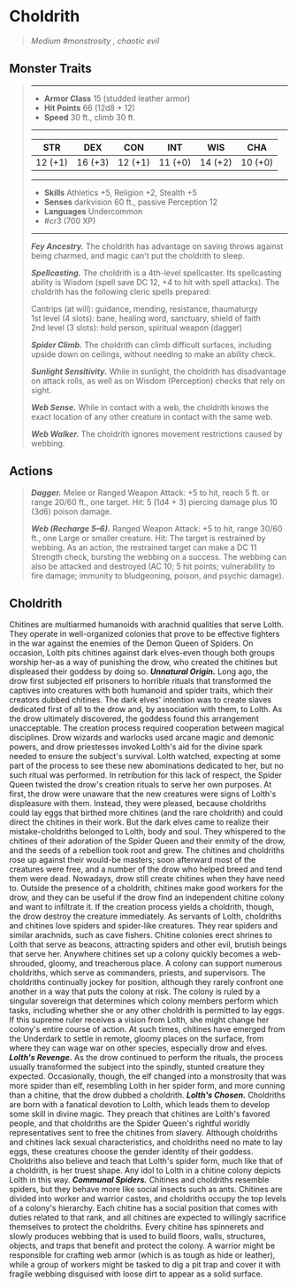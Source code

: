 # Choldrith
>*Medium #monstrosity , chaotic evil*
## Monster Traits
>___
>- **Armor Class** 15 (studded leather armor)
>- **Hit Points** 66 (12d8 + 12)
>- **Speed** 30 ft., climb 30 ft.
>___
>|STR|DEX|CON|INT|WIS|CHA|
>|:---:|:---:|:---:|:---:|:---:|:---:|
>|12 (+1)|16 (+3)|12 (+1)|11 (+0)|14 (+2)|10 (+0)|
>___
>- **Skills** Athletics +5, Religion +2, Stealth +5
>- **Senses** darkvision 60 ft., passive Perception 12
>- **Languages** Undercommon
>- #cr3 (700 XP)
>___
>***Fey Ancestry.*** The choldrith has advantage on saving throws against being charmed, and magic can't put the choldrith to sleep.  
>
>***Spellcasting.*** The choldrith is a 4th-level spellcaster. Its spellcasting ability is Wisdom (spell save DC 12, +4 to hit with spell attacks). The choldrith has the following cleric spells prepared:  
>
>Cantrips (at will): guidance, mending, resistance, thaumaturgy  
>1st level (4 slots): bane, healing word, sanctuary, shield of faith  
>2nd level (3 slots): hold person, spiritual weapon (dagger)  
>
>
>***Spider Climb.*** The choldrith can climb difficult surfaces, including upside down on ceilings, without needing to make an ability check.  
>
>***Sunlight Sensitivity.*** While in sunlight, the choldrith has disadvantage on attack rolls, as well as on Wisdom (Perception) checks that rely on sight.  
>
>***Web Sense.*** While in contact with a web, the choldrith knows the exact location of any other creature in contact with the same web.  
>
>***Web Walker.*** The choldrith ignores movement restrictions caused by webbing.  
>
## Actions
>***Dagger.*** Melee  or Ranged Weapon Attack: +5 to hit, reach 5 ft. or range 20/60 ft., one target. Hit: 5 (1d4 + 3) piercing damage plus 10 (3d6) poison damage.  
>
>***Web (Recharge 5–6).*** Ranged Weapon Attack: +5 to hit, range 30/60 ft., one Large or smaller creature. Hit: The target is restrained by webbing. As an action, the restrained target can make a DC 11 Strength check, bursting the webbing on a success. The webbing can also be attacked and destroyed (AC 10; 5 hit points; vulnerability to fire damage; immunity to bludgeoning, poison, and psychic damage).
## Choldrith
Chitines are multiarmed humanoids with arachnid qualities that serve Lolth. They operate in well-organized colonies that prove to be effective fighters in the war against the enemies of the Demon Queen of Spiders. On occasion, Lolth pits chitines against dark elves-even though both groups worship her-as a way of punishing the drow, who created the chitines but displeased their goddess by doing so.
***Unnatural Origin.***  Long ago, the drow first subjected elf prisoners to horrible rituals that transformed the captives into creatures with both humanoid and spider traits, which their creators dubbed chitines. The dark elves' intention was to create slaves dedicated first of all to the drow and, by association with them, to Lolth. As the drow ultimately discovered, the goddess found this arrangement unacceptable.
The creation process required cooperation between magical disciplines. Drow wizards and warlocks used arcane magic and demonic powers, and drow priestesses invoked Lolth's aid for the divine spark needed to ensure the subject's survival. Lolth watched, expecting at some part of the process to see these new abominations dedicated to her, but no such ritual was performed. In retribution for this lack of respect, the Spider Queen twisted the drow's creation rituals to serve her own purposes.
At first, the drow were unaware that the new creatures were signs of Lolth's displeasure with them. Instead, they were pleased, because choldriths could lay eggs that birthed more chitines (and the rare choldrith) and could direct the chitines in their work. But the dark elves came to realize their mistake-choldriths belonged to Lolth, body and soul. They whispered to the chitines of their adoration of the Spider Queen and their enmity of the drow, and the seeds of a rebellion took root and grew. The chitines and choldriths rose up against their would-be masters; soon afterward most of the creatures were free, and a number of the drow who helped breed and tend them were dead.
Nowadays, drow still create chitines when they have need to. Outside the presence of a choldrith, chitines make good workers for the drow, and they can be useful if the drow find an independent chitine colony and want to infiltrate it. If the creation process yields a choldrith, though, the drow destroy the creature immediately.
As servants of Lolth, choldriths and chitines love spiders and spider-like creatures. They rear spiders and similar arachnids, such as cave fishers. Chitine colonies erect shrines to Lolth that serve as beacons, attracting spiders and other evil, brutish beings that serve her. Anywhere chitines set up a colony quickly becomes a web-shrouded, gloomy, and treacherous place.
A colony can support numerous choldriths, which serve as commanders, priests, and supervisors. The choldriths continually jockey for position, although they rarely confront one another in a way that puts the colony at risk. The colony is ruled by a singular sovereign that determines which colony members perform which tasks, including whether she or any other choldrith is permitted to lay eggs. If this supreme ruler receives a vision from Lolth, she might change her colony's entire course of action. At such times, chitines have emerged from the Underdark to settle in remote, gloomy places on the surface, from where they can wage war on other species, especially drow and elves.
***Lolth's Revenge.***  As the drow continued to perform the rituals, the process usually transformed the subject into the spindly, stunted creature they expected. Occasionally, though, the elf changed into a monstrosity that was more spider than elf, resembling Lolth in her spider form, and more cunning than a chitine, that the drow dubbed a choldrith.
***Lolth's Chosen.***  Choldriths are born with a fanatical devotion to Lolth, which leads them to develop some skill in divine magic. They preach that chitines are Lolth's favored people, and that choldriths are the Spider Queen's rightful worldly representatives sent to free the chitines from slavery. Although choldriths and chitines lack sexual characteristics, and choldriths need no mate to lay eggs, these creatures choose the gender identity of their goddess. Choldriths also believe and teach that Lolth's spider form, much like that of a choldrith, is her truest shape. Any idol to Lolth in a chitine colony depicts Lolth in this way.
***Communal Spiders.***  Chitines and choldriths resemble spiders, but they behave more like social insects such as ants. Chitines are divided into worker and warrior castes, and choldriths occupy the top levels of a colony's hierarchy. Each chitine has a social position that comes with duties related to that rank, and all chitines are expected to willingly sacrifice themselves to protect the choldriths. Every chitine has spinnerets and slowly produces webbing that is used to build floors, walls, structures, objects, and traps that benefit and protect the colony. A warrior might be responsible for crafting web armor (which is as tough as hide or leather), while a group of workers might be tasked to dig a pit trap and cover it with fragile webbing disguised with loose dirt to appear as a solid surface.